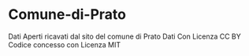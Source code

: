 # Comune-di-Prato
Dati Aperti ricavati dal sito del comune di Prato
Dati Con Licenza CC BY
Codice concesso con Licenza MIT
